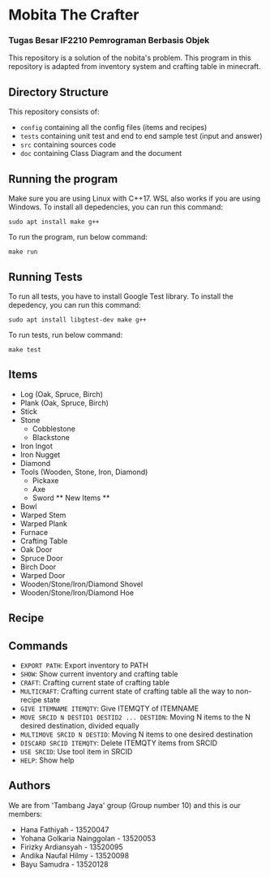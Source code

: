 # Mobita The Crafter

### Tugas Besar IF2210 Pemrograman Berbasis Objek

This repository is a solution of the nobita's problem. This program in this repository is adapted from inventory system and crafting table in minecraft.

## Directory Structure

This repository consists of:

- `config` containing all the config files (items and recipes)
- `tests` containing unit test and end to end sample test (input and answer)
- `src` containing sources code
- `doc` containing Class Diagram and the document

## Running the program

Make sure you are using Linux with C++17. WSL also works if you are using Windows. To install all depedencies, you can run this command:

```shell
sudo apt install make g++
```

To run the program, run below command:

```shell
make run
```

## Running Tests

To run all tests, you have to install Google Test library. To install the depedency, you can run this command:

```shell
sudo apt install libgtest-dev make g++
```

To run tests, run below command:

```shell
make test
```

## Items
- Log (Oak, Spruce, Birch)
- Plank (Oak, Spruce, Birch)
- Stick
- Stone
  - Cobblestone
  - Blackstone
- Iron Ingot
- Iron Nugget
- Diamond
- Tools (Wooden, Stone, Iron, Diamond)
  - Pickaxe
  - Axe
  - Sword 
** New Items **
- Bowl
- Warped Stem
- Warped Plank
- Furnace
- Crafting Table
- Oak Door
- Spruce Door
- Birch Door
- Warped Door
- Wooden/Stone/Iron/Diamond Shovel
- Wooden/Stone/Iron/Diamond Hoe

## Recipe


## Commands
- `EXPORT PATH`: Export inventory to PATH
- `SHOW`: Show current inventory and crafting table
- `CRAFT`: Crafting current state of crafting table
- `MULTICRAFT`: Crafting current state of crafting table all the way to non-recipe state
- `GIVE ITEMNAME ITEMQTY`: Give ITEMQTY of ITEMNAME
- `MOVE SRCID N DESTID1 DESTID2 ... DESTIDN`: Moving N items to the N desired destination, divided equally
- `MULTIMOVE SRCID N DESTID`: Moving N items to one desired destination
- `DISCARD SRCID ITEMQTY`: Delete ITEMQTY items from SRCID
- `USE SRCID`: Use tool item in SRCID
- `HELP`: Show help

## Authors

We are from 'Tambang Jaya' group (Group number 10) and this is our members:

- Hana Fathiyah - 13520047
- Yohana Golkaria Nainggolan - 13520053
- Firizky Ardiansyah - 13520095
- Andika Naufal Hilmy - 13520098
- Bayu Samudra - 13520128
